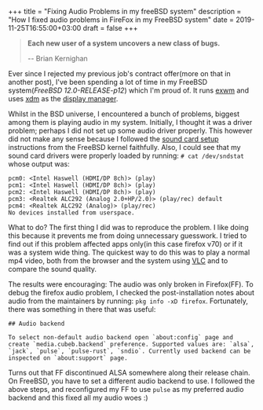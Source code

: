 +++
title = "Fixing Audio Problems in my freeBSD system"
description = "How I fixed audio problems in FireFox in my FreeBSD system"
date = 2019-11-25T16:55:00+03:00
draft = false
+++

> **Each new user of a system uncovers a new class of bugs.**
>
> -- Brian Kernighan

Ever since I rejected my previous job's contract offer(more on that in another post), I've been spending a lot of time in my FreeBSD system(_FreeBSD 12.0-RELEASE-p12_) which I'm proud of. It runs [exwm](https://github.com/ch11ng/exwm) and uses [xdm](https://www.freebsd.org/doc/handbook/x-xdm.html) as the [display manager](https://wiki.archlinux.org/index.php/Display%5Fmanager).

Whilst in the BSD universe, I encountered a bunch of problems, biggest among them is playing audio in my system. Initially, I thought it was a driver problem; perhaps I did not set up some audio driver properly. This however did not make any sense because I followed the [sound card setup](https://www.freebsd.org/doc/handbook/sound-setup.html) instructions from the FreeBSD kernel faithfully. Also, I could see that my sound card drivers were properly loaded by running: `# cat /dev/sndstat` whose output was:

```text
pcm0: <Intel Haswell (HDMI/DP 8ch)> (play)
pcm1: <Intel Haswell (HDMI/DP 8ch)> (play)
pcm2: <Intel Haswell (HDMI/DP 8ch)> (play)
pcm3: <Realtek ALC292 (Analog 2.0+HP/2.0)> (play/rec) default
pcm4: <Realtek ALC292 (Analog)> (play/rec)
No devices installed from userspace.
```

What to do? The first thing I did was to reproduce the problem. I like doing this because it prevents me from doing unnecessary guesswork. I tried to find out if this problem affected apps only(in this case firefox v70) or if it was a system wide thing. The quickest way to do this was to play a normal mp4 video, both from the browser and the system using [VLC](https://www.videolan.org/vlc/download-freebsd.html) and to compare the sound quality.

The results were encouraging: The audio was only broken in Firefox(FF). To debug the firefox audio problem, I checked the post-installation notes about audio from the maintainers by running: `pkg info -xD firefox`. Fortunately, there was something in there that was useful:

```text
## Audio backend

To select non-default audio backend open `about:config` page and
create `media.cubeb.backend` preference. Supported values are: `alsa`,
`jack`, `pulse`, `pulse-rust`, `sndio`. Currently used backend can be
inspected on `about:support` page.
```

Turns out that FF discontinued ALSA somewhere along their release chain. On FreeBSD, you have to set a different audio backend to use. I followed the above steps, and reconfigured my FF to use `pulse` as my preferred audio backend and this fixed all my audio woes :)
